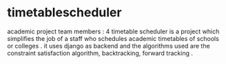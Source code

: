 # timetablescheduler
academic project
team members : 4
timetable scheduler is a project which simplifies the job of a staff who schedules academic timetables of schools or colleges .
it uses django as backend and   the algorithms used are the constraint satisfaction algorithm, backtracking, forward tracking .
